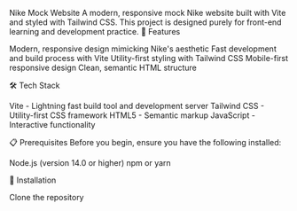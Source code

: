 Nike Mock Website
A modern, responsive mock Nike website built with Vite and styled with Tailwind CSS. This project is designed purely for front-end learning and development practice.
🚀 Features

Modern, responsive design mimicking Nike's aesthetic
Fast development and build process with Vite
Utility-first styling with Tailwind CSS
Mobile-first responsive design
Clean, semantic HTML structure

🛠️ Tech Stack

Vite - Lightning fast build tool and development server
Tailwind CSS - Utility-first CSS framework
HTML5 - Semantic markup
JavaScript - Interactive functionality

📋 Prerequisites
Before you begin, ensure you have the following installed:

Node.js (version 14.0 or higher)
npm or yarn

🔧 Installation

Clone the repository
